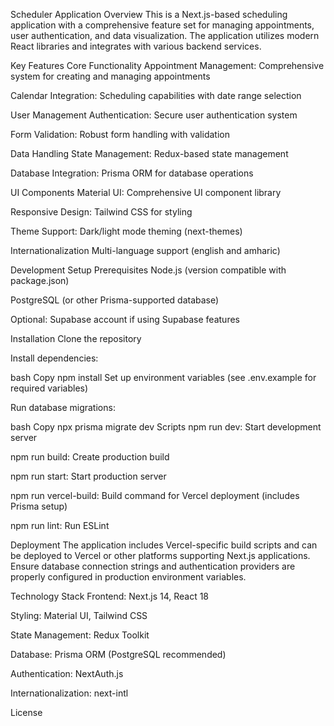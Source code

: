Scheduler Application
Overview
This is a Next.js-based scheduling application with a comprehensive feature set for managing appointments, user authentication, and data visualization. The application utilizes modern React libraries and integrates with various backend services.

Key Features
Core Functionality
Appointment Management: Comprehensive system for creating and managing appointments

Calendar Integration: Scheduling capabilities with date range selection

User Management
Authentication: Secure user authentication system

Form Validation: Robust form handling with validation

Data Handling
State Management: Redux-based state management

Database Integration: Prisma ORM for database operations

UI Components
Material UI: Comprehensive UI component library

Responsive Design: Tailwind CSS for styling

Theme Support: Dark/light mode theming (next-themes)

Internationalization
Multi-language support (english and amharic)

Development Setup
Prerequisites
Node.js (version compatible with package.json)

PostgreSQL (or other Prisma-supported database)

Optional: Supabase account if using Supabase features

Installation
Clone the repository

Install dependencies:

bash
Copy
npm install
Set up environment variables (see .env.example for required variables)

Run database migrations:

bash
Copy
npx prisma migrate dev
Scripts
npm run dev: Start development server

npm run build: Create production build

npm run start: Start production server

npm run vercel-build: Build command for Vercel deployment (includes Prisma setup)

npm run lint: Run ESLint

Deployment
The application includes Vercel-specific build scripts and can be deployed to Vercel or other platforms supporting Next.js applications. Ensure database connection strings and authentication providers are properly configured in production environment variables.

Technology Stack
Frontend: Next.js 14, React 18

Styling: Material UI, Tailwind CSS

State Management: Redux Toolkit

Database: Prisma ORM (PostgreSQL recommended)

Authentication: NextAuth.js

Internationalization: next-intl

License
